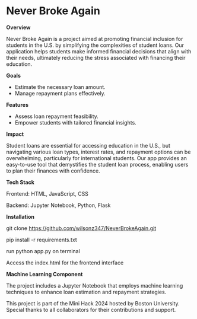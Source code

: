 # Never Broke Again

**Overview**

Never Broke Again is a project aimed at promoting financial inclusion for students in the U.S. by simplifying the complexities of student loans. Our application helps students make informed financial decisions that align with their needs, ultimately reducing the stress associated with financing their education.

**Goals**
- Estimate the necessary loan amount.
- Manage repayment plans effectively.

**Features**
- Assess loan repayment feasibility.
- Empower students with tailored financial insights.

**Impact**

Student loans are essential for accessing education in the U.S., but navigating various loan types, interest rates, and repayment options can be overwhelming, particularly for international students. Our app provides an easy-to-use tool that demystifies the student loan process, enabling users to plan their finances with confidence.

**Tech Stack**

Frontend: HTML, JavaScript, CSS

Backend: Jupyter Notebook, Python, Flask

**Installation**

git clone https://github.com/wilsonz347/NeverBrokeAgain.git

pip install -r requirements.txt

run python app.py on terminal

Access the index.html for the frontend interface

**Machine Learning Component**

The project includes a Jupyter Notebook that employs machine learning techniques to enhance loan estimation and repayment strategies.

This project is part of the Mini Hack 2024 hosted by Boston University. Special thanks to all collaborators for their contributions and support.
